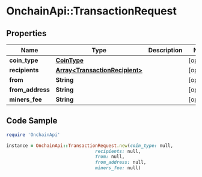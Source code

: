 # OnchainApi::TransactionRequest

## Properties

Name | Type | Description | Notes
------------ | ------------- | ------------- | -------------
**coin_type** | [**CoinType**](CoinType.md) |  | [optional] 
**recipients** | [**Array&lt;TransactionRecipient&gt;**](TransactionRecipient.md) |  | [optional] 
**from** | **String** |  | [optional] 
**from_address** | **String** |  | [optional] 
**miners_fee** | **String** |  | [optional] 

## Code Sample

```ruby
require 'OnchainApi'

instance = OnchainApi::TransactionRequest.new(coin_type: null,
                                 recipients: null,
                                 from: null,
                                 from_address: null,
                                 miners_fee: null)
```


